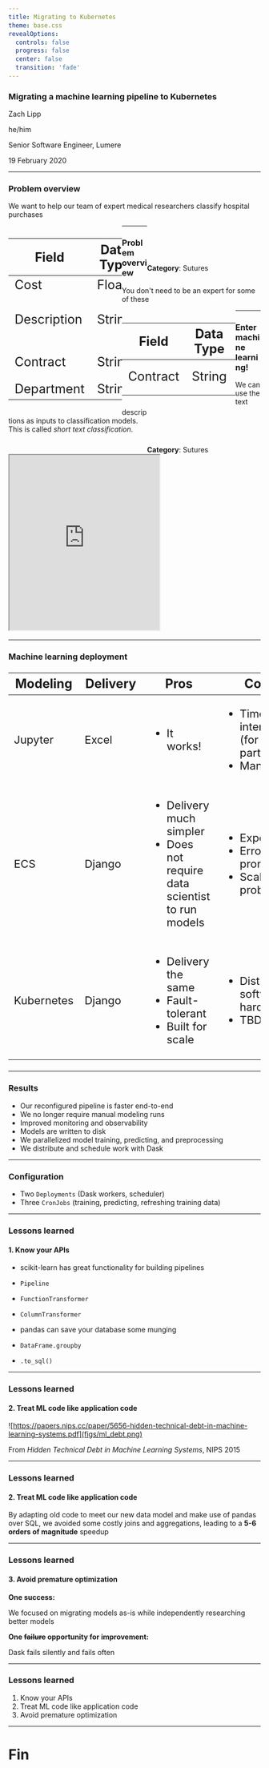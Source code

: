 ```yaml
---
title: Migrating to Kubernetes
theme: base.css
revealOptions:
  controls: false
  progress: false
  center: false
  transition: 'fade'
---
```


### Migrating a machine learning pipeline to Kubernetes

Zach Lipp

he/him

Senior Software Engineer, Lumere

19 February 2020

---

### Problem overview

We want to help our team of expert medical researchers classify hospital purchases

<div style="float:left; width:45%;">
<table style="font-size:25px;">
<thead>
<tr>
<th>Field</th>
<th>Data Type</th>
<th>Example</th>
</tr>
</thead>
<tbody><tr>
<td>Cost</td>
<td>Float</td>
<td><code>0.01</code></td>
</tr>
<tr>
<td>Description</td>
<td>String</td>
<td><code>SUT SILK 3-0 SA74H</code></td>
</tr>
<tr>
<td>Contract</td>
<td>String</td>
<td><code>SUTURE PRODUCTS</code></td>
</tr>
<tr>
<td>Department</td>
<td>String</td>
<td><code>SURGERY</code></td>
</tr>
</tbody>
</table>
</div>
<!-- .element: class="fragment" data-fragment-index="1" -->

<div style="float:right; width:45%; margin-top:15%;">
<strong>Category</strong>: Sutures
</div>
<!-- .element: class="fragment" data-fragment-index="2" -->

---

### Problem overview

You don't need to be an expert for some of these

<div style="float:left; width:45%;">
<table style="font-size:25px;">
<thead>
<tr>
<th>Field</th>
<th>Data Type</th>
<th>Example</th>
</tr>
</thead>
<tbody>
<tr>
<td>Contract</td>
<td>String</td>
<td><code><strong>SUTURE PRODUCTS<strong></code></td>
</tr>
</tbody>
</table>
</div>

<div style="float:right; width:45%; margin-top:15%;">
<strong>Category</strong>: Sutures
</div>

---

### Enter machine learning!

We can use the text descriptions as inputs to classification models. This is called *short text classification*.

<iframe width=300px height=350px src="https://lmgtfy.com/?q=short+text+classification&pp=1&s=d">
</iframe>
<!-- .element: class="fragment" data-fragment-index="1" -->

---

### Machine learning deployment
<table style="font-size: 22px;">
<thead>
<tr>
<th style="font-size: 25px;">Modeling</th>
<th style="font-size: 25px;">Delivery</th>
<th style="font-size: 25px;">Pros</th>
<th style="font-size: 25px;">Cons</th>
</tr>
</thead>

<tbody><tr>
<td>Jupyter</td>
<td>Excel</td>
<td><ul><li>It works!</li></ul></td>
<td><ul><li>Time intensive (for all parties)</li><li>Manual</li></ul></td>
</tr>
<!-- .element: class="fragment" data-fragment-index="1" -->
<tr>
<td>ECS</td>
<td>Django</td>
<td><ul><li>Delivery much simpler</li><li>Does not require data scientist to run models</li></ul></td>
<td><ul><li>Expensive</li><li>Error-prone</li><li>Scaling problems</li></ul></td>
</tr>
<!-- .element: class="fragment" data-fragment-index="2" -->
<tr>
<td>Kubernetes</td>
<td>Django</td>
<td><ul><li>Delivery the same</li><li>Fault-tolerant</li><li>Built for scale</li></ul></td>
<td><ul><li>Distributing software is hard</li><li>TBD</li></td>
</tr>
<!-- .element: class="fragment" data-fragment-index="3" -->
</tbody>
</table>

---

### Results
- Our reconfigured pipeline is faster end-to-end
- We no longer require manual modeling runs
- Improved monitoring and observability
- Models are written to disk
- We parallelized model training, predicting, and preprocessing
- We distribute and schedule work with Dask

---

### Configuration
- Two `Deployments` (Dask workers, scheduler)
- Three `CronJobs` (training, predicting, refreshing training data)

---

### Lessons learned
#### 1. Know your APIs

- scikit-learn has great functionality for building pipelines
<!-- .element: class="fragment" data-fragment-index="1" -->
  - `Pipeline`
<!-- .element: class="fragment" data-fragment-index="1" -->
  - `FunctionTransformer`
<!-- .element: class="fragment" data-fragment-index="1" -->
  - `ColumnTransformer`
<!-- .element: class="fragment" data-fragment-index="1" -->
- pandas can save your database some munging
<!-- .element: class="fragment" data-fragment-index="2" -->
  - `DataFrame.groupby`
<!-- .element: class="fragment" data-fragment-index="2" -->
  - `.to_sql()`
<!-- .element: class="fragment" data-fragment-index="2" -->

---

### Lessons learned
#### 2. Treat ML code like application code 

![https://papers.nips.cc/paper/5656-hidden-technical-debt-in-machine-learning-systems.pdf](figs/ml_debt.png)
<!-- .element: class="fragment" data-fragment-index="1" -->
<div style="font-size: 14px;">From <em>Hidden Technical Debt in Machine Learning Systems</em>, NIPS 2015</div>
<!-- .element: class="fragment" data-fragment-index="1" -->

---

### Lessons learned
#### 2. Treat ML code like application code

By adapting old code to meet our new data model and make use of pandas over SQL, we avoided some costly joins and aggregations, leading to a **5-6 orders of magnitude** speedup

---

### Lessons learned
#### 3. Avoid premature optimization

**One success:**<br>
<!-- .element: class="fragment" data-fragment-index="1" -->
We focused on migrating models as-is while independently researching better models
<!-- .element: class="fragment" data-fragment-index="1" -->

**One ~~failure~~ opportunity for improvement:**<br>
<!-- .element: class="fragment" data-fragment-index="2" -->
Dask fails silently and fails often
<!-- .element: class="fragment" data-fragment-index="2" -->
---

### Lessons learned
1. Know your APIs
2. Treat ML code like application code
3. Avoid premature optimization

---

# Fin
